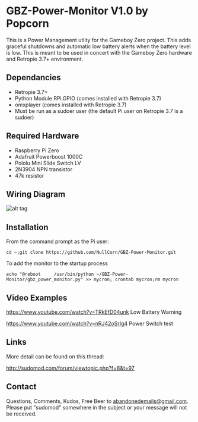 # GBZ-Power-Monitor V1.0 by Popcorn

This is a Power Management utlity for the Gameboy Zero project.  This adds graceful shutdowns and automatic low battery alerts when the battery level is low.  This is meant to be used in concert with the Gameboy Zero hardware and Retropie 3.7+ environment.

Dependancies
-----------
- Retropie 3.7+
- Python Module RPi.GPIO (comes installed with Retropie 3.7)
- omxplayer (comes installed with Retropie 3.7)
- Must be run as a sudoer user (the default Pi user on Retropie 3.7 is a sudoer)

Required Hardware
-----------------
- Raspberry Pi Zero
- Adafruit Powerboost 1000C
- Pololu Mini Slide Switch LV
- 2N3904 NPN transistor
- 47k resistor

Wiring Diagram
-------------
![alt tag](http://i.imgur.com/FpPDcmK.png)

Installation
-----------

From the command prompt as the Pi user:

```
cd ~;git clone https://github.com/NullCorn/GBZ-Power-Monitor.git
```

To add the monitor to the startup process

```
echo "@reboot     /usr/bin/python ~/GBZ-Power-Monitor/gbz_power_monitor.py" >> mycron; crontab mycron;rm mycron
```

Video Examples
--------------
https://www.youtube.com/watch?v=TRkEfD04unk
Low Battery Warning

https://www.youtube.com/watch?v=nRJ42oSrIg4
Power Switch test

Links
-----
More detail can be found on this thread:

http://sudomod.com/forum/viewtopic.php?f=8&t=97

Contact
-------
Questions, Comments, Kudos, Free Beer to abandonedemails@gmail.com. Please put "sudomod" somewhere in the subject or your message will not be received.
